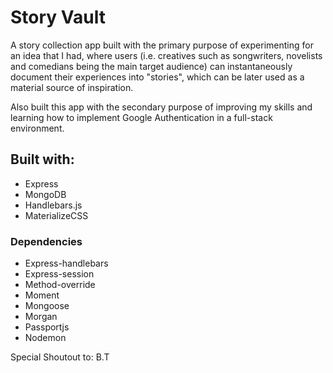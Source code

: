 # Story Vault

A story collection app built with the primary purpose of experimenting for an idea that I had, where users (i.e. creatives such as songwriters, novelists and comedians being the main target audience) can instantaneously document their experiences into "stories", which can be later used as a material source of inspiration.

Also built this app with the secondary purpose of improving my skills and learning how to implement Google Authentication in a full-stack environment.

## Built with:
- Express
- MongoDB
- Handlebars.js
- MaterializeCSS

### Dependencies
- Express-handlebars
- Express-session
- Method-override
- Moment
- Mongoose
- Morgan
- Passportjs
- Nodemon

Special Shoutout to: B.T
